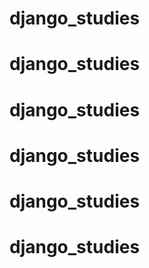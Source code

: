 # django_studies
# django_studies
# django_studies
# django_studies
# django_studies
# django_studies
